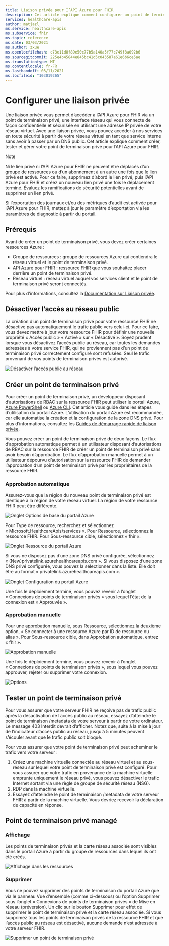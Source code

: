 ```yaml
---
title: Liaison privée pour I’API Azure pour FHIR
description: Cet article explique comment configurer un point de terminaison privé pour les services de l’API Azure pour FHIR
services: healthcare-apis
author: matjazl
ms.service: healthcare-apis
ms.subservice: fhir
ms.topic: reference
ms.date: 03/03/2021
ms.author: zxue
ms.openlocfilehash: c73e11d8f89e50c77b5a140a5f77c749f8a092b6
ms.sourcegitcommit: 225e4b45844e845bc41d5c043587a61e6b6ce5ae
ms.translationtype: MT
ms.contentlocale: fr-FR
ms.lasthandoff: 03/11/2021
ms.locfileid: "103019265"
---
```

# <a name="configure-private-link"></a>Configurer une liaison privée

Une liaison privée vous permet d’accéder à l’API Azure pour FHIR via un point de terminaison privé, une interface réseau qui vous connecte de façon confidentielle et sécurisée en utilisant une adresse IP privée de votre réseau virtuel. Avec une liaison privée, vous pouvez accéder à nos services en toute sécurité à partir de votre réseau virtuel en tant que service interne sans avoir à passer par un DNS public. Cet article explique comment créer, tester et gérer votre point de terminaison privé pour l’API Azure pour FHIR.

>[!Note]
>Ni le lien privé ni l’API Azure pour FHIR ne peuvent être déplacés d’un groupe de ressources ou d’un abonnement à un autre une fois que le lien privé est activé. Pour ce faire, supprimez d’abord le lien privé, puis l’API Azure pour FHIR et créez un nouveau lien privé une fois le déplacement terminé. Évaluez les ramifications de sécurité potentielles avant de supprimer un lien privé.
>
>Si l’exportation des journaux et/ou des métriques d’audit est activée pour l’API Azure pour FHIR, mettez à jour le paramètre d’exportation via les paramètres de diagnostic à partir du portail.

## <a name="prerequisites"></a>Prérequis

Avant de créer un point de terminaison privé, vous devez créer certaines ressources Azure :

- Groupe de ressources : groupe de ressources Azure qui contiendra le réseau virtuel et le point de terminaison privé.
- API Azure pour FHIR : ressource FHIR que vous souhaitez placer derrière un point de terminaison privé.
- Réseau virtuel : réseau virtuel auquel vos services client et le point de terminaison privé seront connectés.

Pour plus d’informations, consultez la [Documentation sur Liaison privée](../../private-link/index.yml).

## <a name="disable-public-network-access"></a>Désactiver l’accès au réseau public

La création d’un point de terminaison privé pour votre ressource FHIR ne désactive pas automatiquement le trafic public vers celui-ci. Pour ce faire, vous devez mettre à jour votre ressource FHIR pour définir une nouvelle propriété « Accès public » « Activé » sur « Désactivé ». Soyez prudent lorsque vous désactivez l’accès public au réseau, car toutes les demandes adressées à votre service FHIR, qui ne proviennent pas d’un point de terminaison privé correctement configuré sont refusées. Seul le trafic provenant de vos points de terminaison privés est autorisé.

![Désactiver l’accès public au réseau](media/private-link/private-link-disable.png)

## <a name="create-private-endpoint"></a>Créer un point de terminaison privé

Pour créer un point de terminaison privé, un développeur disposant d’autorisations de RBAC sur la ressource FHIR peut utiliser le portail Azure, [Azure PowerShell](../../private-link/create-private-endpoint-powershell.md) ou [Azure CLI](../../private-link/create-private-endpoint-cli.md). Cet article vous guide dans les étapes d’utilisation du portail Azure. L’utilisation du portail Azure est recommandée, car elle automatise la création et la configuration de la zone DNS privé. Pour plus d’informations, consultez les [Guides de démarrage rapide de liaison privée](../../private-link/create-private-endpoint-portal.md).

Vous pouvez créer un point de terminaison privé de deux façons. Le flux d’approbation automatique permet à un utilisateur disposant d’autorisations de RBAC sur la ressource FHIR de créer un point de terminaison privé sans avoir besoin d’approbation. Le flux d’approbation manuelle permet à un utilisateur dépourvu d’autorisation sur la ressource FHIR de demander l’approbation d’un point de terminaison privé par les propriétaires de la ressource FHIR.

### <a name="auto-approval"></a>Approbation automatique

Assurez-vous que la région du nouveau point de terminaison privé est identique à la région de votre réseau virtuel. La région de votre ressource FHIR peut être différente.

![Onglet Options de base du portail Azure](media/private-link/private-link-portal2.png)

Pour Type de ressource, recherchez et sélectionnez « Microsoft.HealthcareApis/services ». Pour Ressource, sélectionnez la ressource FHIR. Pour Sous-ressource cible, sélectionnez « fhir ».

![Onglet Ressource du portail Azure](media/private-link/private-link-portal1.png)

Si vous ne disposez pas d’une zone DNS privé configurée, sélectionnez « (New)privatelink.azurehealthcareapis.com ». Si vous disposez d’une zone DNS privé configurée, vous pouvez la sélectionner dans la liste. Elle doit être au format « privatelink.azurehealthcareapis.com ».

![Onglet Configuration du portail Azure](media/private-link/private-link-portal3.png)

Une fois le déploiement terminé, vous pouvez revenir à l’onglet « Connexions de points de terminaison privés » sous lequel l’état de la connexion est « Approuvée ».

### <a name="manual-approval"></a>Approbation manuelle

Pour une approbation manuelle, sous Ressource, sélectionnez la deuxième option, « Se connecter à une ressource Azure par ID de ressource ou alias ». Pour Sous-ressource cible, dans Approbation automatique, entrez « fhir ».

![Approbation manuelle](media/private-link/private-link-manual.png)

Une fois le déploiement terminé, vous pouvez revenir à l’onglet « Connexions de points de terminaison privés », sous lequel vous pouvez approuver, rejeter ou supprimer votre connexion.

![Options](media/private-link/private-link-options.png)

## <a name="test-private-endpoint"></a>Tester un point de terminaison privé

Pour vous assurer que votre serveur FHIR ne reçoive pas de trafic public après la désactivation de l’accès public au réseau, essayez d’atteindre le point de terminaison /metadata de votre serveur à partir de votre ordinateur. Le message 403 Interdit devrait d’afficher. Notez que, suite à la mise à jour de l’indicateur d’accès public au réseau, jusqu’à 5 minutes peuvent s’écouler avant que le trafic public soit bloqué.

Pour vous assurer que votre point de terminaison privé peut acheminer le trafic vers votre serveur :

1. Créez une machine virtuelle connectée au réseau virtuel et au sous-réseau sur lequel votre point de terminaison privé est configuré. Pour vous assurer que votre trafic en provenance de la machine virtuelle emprunte uniquement le réseau privé, vous pouvez désactiver le trafic Internet sortant via une règle de groupe de sécurité réseau (NSG).
2. RDP dans la machine virtuelle.
3. Essayez d’atteindre le point de terminaison /metadata de votre serveur FHIR à partir de la machine virtuelle. Vous devriez recevoir la déclaration de capacité en réponse.

## <a name="manage-private-endpoint"></a>Point de terminaison privé managé

### <a name="view"></a>Affichage

Les points de terminaison privés et la carte réseau associée sont visibles dans le portail Azure à partir du groupe de ressources dans lequel ils ont été créés.

![Affichage dans les ressources](media/private-link/private-link-view.png)

### <a name="delete"></a>Supprimer

Vous ne pouvez supprimer des points de terminaison du portail Azure que via le panneau Vue d’ensemble (comme ci-dessous) ou l’option Supprimer sous l’onglet « Connexions de points de terminaison privés » de Mise en réseau (préversion). Un clic sur le bouton Supprimer pour effet de supprimer le point de terminaison privé et la carte réseau associée. Si vous supprimez tous les points de terminaison privés de la ressource FHIR et que l’accès public au réseau est désactivé, aucune demande n’est adressée à votre serveur FHIR.

![Supprimer un point de terminaison privé](media/private-link/private-link-delete.png)
